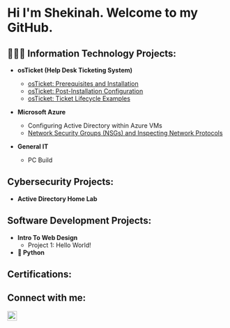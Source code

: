<h1>Hi I'm Shekinah. Welcome to my GitHub.</h1>

<h2>👩🏽‍💻 Information Technology Projects:</h2>

- <b>osTicket (Help Desk Ticketing System)</b>
  - [osTicket: Prerequisites and Installation](https://github.com/ShekinahMaxwell/osTicket-Prereq_Installation)
  - [osTicket: Post-Installation Configuration](https://github.com/ShekinahMaxwell/osTicket-PostInstallation_Configuration)
  - [osTicket: Ticket Lifecycle Examples](https://github.com/ShekinahMaxwell/osTicket-Ticket_Lifecycle)

- <b>Microsoft Azure</b>
  - Configuring Active Directory within Azure VMs
  - [Network Security Groups (NSGs) and Inspecting Network Protocols](https://github.com/ShekinahMaxwell/Azure_NetworkComputing)
   
- <b>General IT</b>
  - PC Build

<h2>Cybersecurity Projects:</h2>  

  - <b>Active Directory Home Lab</b> <!--(https://github.com/ShekinahMaxwell/ActiveDirectory_Home_Lab)-->

<h2>Software Development Projects:</h2>

- <b>Intro To Web Design</b>
  - Project 1: Hello World!
- <b>🐍 Python</b>


<h2>Certifications:</h2>

<h2>Connect with me:</h2>

[<img align="left" alt="ShekinahMaxwell | LinkedIn" width="22px" src="https://cdn.jsdelivr.net/npm/simple-icons@v3/icons/linkedin.svg" />][linkedin]

[linkedin]: https://linkedin.com/in/maxwell2024

